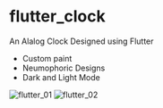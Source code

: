 # flutter_clock

An Alalog Clock Designed using Flutter 

- Custom paint
- Neumophoric Designs
- Dark and Light Mode  

 ![flutter_01](https://user-images.githubusercontent.com/34428244/92997281-045e7a00-f50a-11ea-9e59-ed59dd8eccb0.png) ![flutter_02](https://user-images.githubusercontent.com/34428244/92997324-599a8b80-f50a-11ea-87f7-e7c840dc61ff.png)

 

